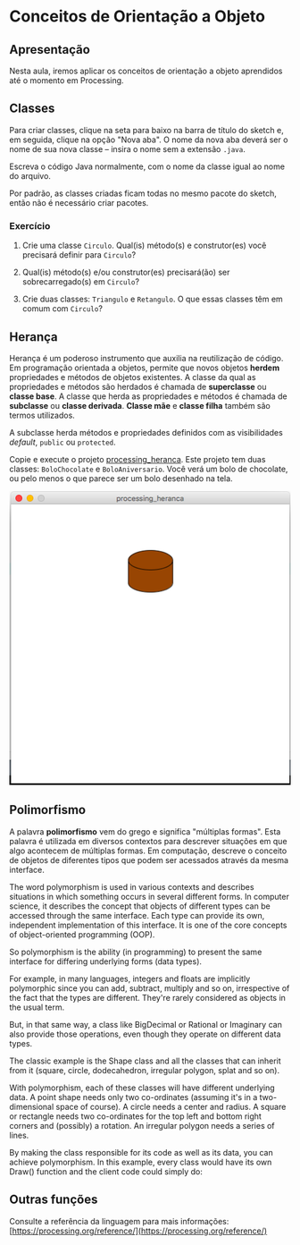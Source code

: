 # Conceitos de Orientação a Objeto

## Apresentação

Nesta aula, iremos aplicar os conceitos de orientação a objeto aprendidos até o momento em Processing.

## Classes

Para criar classes, clique na seta para baixo na barra de título do sketch e, em seguida, clique na opção "Nova aba". O nome da nova aba deverá ser o nome de sua nova classe – insira o nome sem a extensão `.java`.

Escreva o código Java normalmente, com o nome da classe igual ao nome do arquivo.

Por padrão, as classes criadas ficam todas no mesmo pacote do sketch, então não é necessário criar pacotes.

### Exercício

1. Crie uma classe `Circulo`. Qual(is) método(s) e construtor(es) você precisará definir para `Circulo`?

2. Qual(is) método(s) e/ou construtor(es) precisará(ão) ser sobrecarregado(s) em `Circulo`?

3. Crie duas classes: `Triangulo` e `Retangulo`. O que essas classes têm em comum com `Circulo`?

## Herança

Herança é um poderoso instrumento que auxilia na reutilização de código. Em programação orientada a objetos, permite que novos objetos **herdem** propriedades e métodos de objetos existentes. A classe da qual as propriedades e métodos são herdados é chamada de **superclasse** ou **classe base**. A classe que herda as propriedades e métodos é chamada de **subclasse** ou **classe derivada**. **Classe mãe** e **classe filha** também são termos utilizados.

A subclasse herda métodos e propriedades definidos com as visibilidades *default*, `public` ou `protected`.

Copie e execute o projeto [processing_heranca](). Este projeto tem duas classes: `BoloChocolate` e `BoloAniversario`. Você verá um bolo de chocolate, ou pelo menos o que parece ser um bolo desenhado na tela.

![alt text](https://github.com/antoniojnr/oop/blob/master/aulas/bolo.png "Sketch")

## Polimorfismo

A palavra **polimorfismo** vem do grego e significa "múltiplas formas". Esta palavra é utilizada em diversos contextos para descrever situações em que algo acontecem de múltiplas formas. Em computação, descreve o conceito de objetos de diferentes tipos que podem ser acessados através da mesma interface.

The word polymorphism is used in various contexts and describes situations in which something occurs in several different forms. In computer science, it describes the concept that objects of different types can be accessed through the same interface. Each type can provide its own, independent implementation of this interface. It is one of the core concepts of object-oriented programming (OOP).


So polymorphism is the ability (in programming) to present the same interface for differing underlying forms (data types).

For example, in many languages, integers and floats are implicitly polymorphic since you can add, subtract, multiply and so on, irrespective of the fact that the types are different. They're rarely considered as objects in the usual term.

But, in that same way, a class like BigDecimal or Rational or Imaginary can also provide those operations, even though they operate on different data types.

The classic example is the Shape class and all the classes that can inherit from it (square, circle, dodecahedron, irregular polygon, splat and so on).

With polymorphism, each of these classes will have different underlying data. A point shape needs only two co-ordinates (assuming it's in a two-dimensional space of course). A circle needs a center and radius. A square or rectangle needs two co-ordinates for the top left and bottom right corners and (possibly) a rotation. An irregular polygon needs a series of lines.

By making the class responsible for its code as well as its data, you can achieve polymorphism. In this example, every class would have its own Draw() function and the client code could simply do:


## Outras funções

Consulte a referência da linguagem para mais informações: [https://processing.org/reference/](https://processing.org/reference/)
